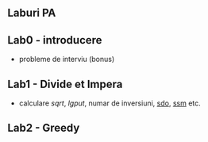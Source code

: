 ## Laburi PA

## Lab0 - introducere

- probleme de interviu (bonus)

## Lab1 - Divide et Impera

- calculare *sqrt*, *lgput*, numar de inversiuni, [sdo](https://infoarena.ro/problema/sdo),
[ssm](https://infoarena.ro/problema/ssm) etc.

## Lab2 - Greedy
